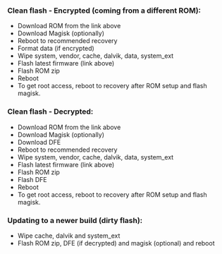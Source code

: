 ### Clean flash - Encrypted (coming from a different ROM):

- Download ROM from the link above
- Download Magisk (optionally)
- Reboot to recommended recovery
- Format data (if encrypted)
- Wipe system, vendor, cache, dalvik, data, system_ext
- Flash latest firmware (link above)
- Flash ROM zip
- Reboot
- To get root access, reboot to recovery after ROM setup and flash magisk.

### Clean flash - Decrypted:

- Download ROM from the link above
- Download Magisk (optionally)
- Download DFE
- Reboot to recommended recovery
- Wipe system, vendor, cache, dalvik, data, system_ext
- Flash latest firmware (link above)
- Flash ROM zip
- Flash DFE
- Reboot
- To get root access, reboot to recovery after ROM setup and flash magisk.

### Updating to a newer build (dirty flash):

- Wipe cache, dalvik and system_ext
- Flash ROM zip, DFE (if decrypted) and magisk (optional) and reboot
